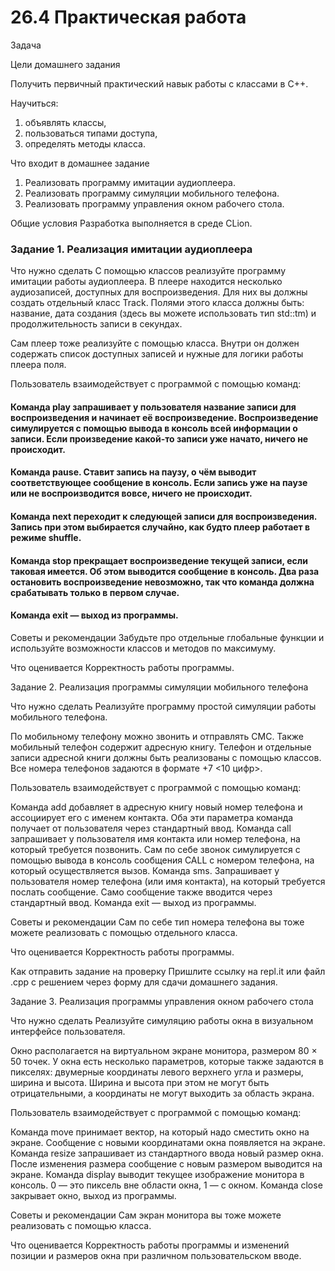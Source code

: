 # **26.4 Практическая работа**

Задача

Цели домашнего задания

Получить первичный практический навык работы с классами в C++.

Научиться:
1. объявлять классы,
2. пользоваться типами доступа,
3. определять методы класса.


Что входит в домашнее задание
1. Реализовать программу имитации аудиоплеера.
2. Реализовать программу симуляции мобильного телефона.
3. Реализовать программу управления окном рабочего стола.


Общие условия
Разработка выполняется в среде CLion.

### **Задание 1. Реализация имитации аудиоплеера**

Что нужно сделать
С помощью классов реализуйте программу имитации работы аудиоплеера. В плеере находится несколько аудиозаписей,
доступных для воспроизведения. Для них вы должны создать отдельный класс Track. Полями этого класса должны быть:
название, дата создания (здесь вы можете использовать тип std::tm) и продолжительность записи в секундах.

Сам плеер тоже реализуйте с помощью класса. Внутри он должен содержать список доступных записей и нужные для 
логики работы плеера поля.

Пользователь взаимодействует с программой с помощью команд:

#### **Команда play** запрашивает у пользователя название записи для воспроизведения и начинает её воспроизведение. Воспроизведение симулируется с помощью вывода в консоль всей информации о записи. Если произведение какой-то записи уже начато, ничего не происходит. 

#### **Команда pause.** Ставит запись на паузу, о чём выводит соответствующее сообщение в консоль. Если запись уже на паузе или не воспроизводится вовсе, ничего не происходит.

#### **Команда next** переходит к следующей записи для воспроизведения. Запись при этом выбирается случайно, как будто плеер работает в режиме shuffle.

#### **Команда stop** прекращает воспроизведение текущей записи, если таковая имеется. Об этом выводится  сообщение в консоль. Два раза остановить воспроизведение невозможно, так что команда должна срабатывать только  в первом случае.

#### **Команда exit** — выход из программы.


Советы и рекомендации
Забудьте про отдельные глобальные функции и используйте возможности классов и методов по максимуму.


Что оценивается
Корректность работы программы.


Задание 2. Реализация программы симуляции мобильного телефона


Что нужно сделать
Реализуйте программу простой симуляции работы мобильного телефона.

По мобильному телефону можно звонить и отправлять СМС. Также мобильный телефон содержит адресную книгу. Телефон и отдельные записи адресной книги должны быть реализованы с помощью классов. Все номера телефонов задаются в формате +7 <10 цифр>.

Пользователь взаимодействует с программой с помощью команд:

Команда add добавляет в адресную книгу новый номер телефона и ассоциирует его с именем контакта. Оба эти параметра команда получает от пользователя через стандартный ввод.
Команда call запрашивает у пользователя имя контакта или номер телефона, на который требуется позвонить. Сам по себе звонок симулируется с помощью вывода в консоль сообщения CALL с номером телефона, на который осуществляется вызов.
Команда sms. Запрашивает у пользователя номер телефона (или имя контакта), на который требуется послать сообщение. Само сообщение также вводится через стандартный ввод.
Команда exit — выход из программы.


Советы и рекомендации
Сам по себе тип номера телефона вы тоже можете реализовать с помощью отдельного класса.



Что оценивается
Корректность работы программы.



Как отправить задание на проверку
Пришлите ссылку на repl.it или файл .срр с решением через форму для сдачи домашнего задания.





Задание 3. Реализация программы управления окном рабочего стола


Что нужно сделать
Реализуйте симуляцию работы окна в визуальном интерфейсе пользователя.

Окно располагается на виртуальном экране монитора, размером 80 × 50 точек. У окна есть несколько параметров, которые также задаются в пикселях: двумерные координаты левого верхнего угла и размеры, ширина и высота. Ширина и высота при этом не могут быть отрицательными, а координаты не могут выходить за область экрана.

Пользователь взаимодействует с программой с помощью команд:

Команда move принимает вектор, на который надо сместить окно на экране. Сообщение с новыми координатами окна появляется на экране.
Команда resize запрашивает из стандартного ввода новый размер окна. После изменения размера сообщение с новым размером выводится на экране.
Команда display выводит текущее изображение монитора в консоль. 0 — это пиксель вне области окна, 1 — с окном.
Команда close закрывает окно, выход из программы.


Советы и рекомендации
Сам экран монитора вы тоже можете реализовать с помощью класса.



Что оценивается
Корректность работы программы и изменений позиции и размеров окна при различном пользовательском вводе.

